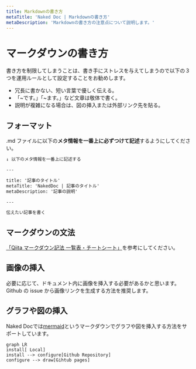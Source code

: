 ```yaml
---
title: Markdownの書き方
metaTitle: 'Naked Doc | Markdownの書き方'
metaDescription: 'Markdownの書き方の注意点について説明します。'
---
```


# マークダウンの書き方

書き方を制限してしまうことは、書き手にストレスを与えてしまうので以下の３つを運用ルールとして設定することをお勧めします。

- 冗長に書かない、短い言葉で優しく伝える。
- 「~です。」「~ます。」など文章は敬体で書く。
- 説明が複雑になる場合は、図の挿入または外部リンク先を貼る。

## フォーマット

.md ファイルに以下の**メタ情報を一番上に必ずつけて記述**するようにしてください。

```markdown
↓ 以下のメタ情報を一番上に記述する

---

title: '記事のタイトル'
metaTitle: 'NakedDoc | 記事のタイトル'
metaDescription: '記事の説明'

---

伝えたい記事を書く
```

## マークダウンの文法

[「Qiita マークダウン記法 一覧表・チートシート」](https://qiita.com/kamorits/items/6f342da395ad57468ae3)を参考にしてください。

## 画像の挿入

必要に応じて、ドキュメント内に画像を挿入する必要があるかと思います。  
Github の issue から画像リンクを生成する方法を推奨します。


## グラフや図の挿入

Naked Docでは[mermaid](https://mermaid-js.github.io/mermaid/)というマークダウンでグラフや図を挿入する方法をサポートしています。

```mermaid
graph LR
install[ Local]
install --> configure[Github Repository]
configure --> draw[Gihtub pages]
```